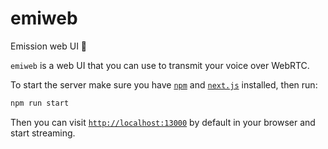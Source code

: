 # emiweb

Emission web UI 🎤

`emiweb` is a web UI that you can use to transmit your voice over WebRTC.

To start the server make sure you have [`npm`](https://www.npmjs.com)
and [`next.js`](https://nextjs.org) installed, then run:

```sh
npm run start
```

Then you can visit [`http://localhost:13000`](http://localhost:13000) by default
in your browser and start streaming.
